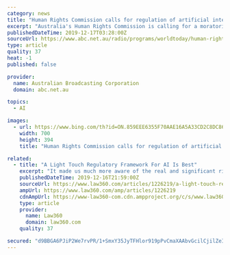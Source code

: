 ```yaml
---
category: news
title: "Human Rights Commission calls for regulation of artificial intelligence"
excerpt: "Australia's Human Rights Commission is calling for a moratorium on the introduction of some new artificial intelligence technologies, until the rights of humans can be safeguarded. And many of those inside the industry agree that the technology is taking off too fast for our legal system to keep up. The commission wants to better regulate ..."
publishedDateTime: 2019-12-17T03:28:00Z
sourceUrl: https://www.abc.net.au/radio/programs/worldtoday/human-rights-commission-calls-for-regulation-of-ai/11806290
type: article
quality: 37
heat: -1
published: false

provider:
  name: Australian Broadcasting Corporation
  domain: abc.net.au

topics:
  - AI

images:
  - url: https://www.bing.com/th?id=ON.859EEE6355F70AAE16A5A33CD2C8DC86
    width: 700
    height: 394
    title: "Human Rights Commission calls for regulation of artificial intelligence"

related:
  - title: "A Light Touch Regulatory Framework For AI Is Best"
    excerpt: "It made us much more aware of the real and significant risks associated with the everyday technology tools that most of us use all the time. Bias in the use of artificial intelligence algorithms is well documented with real and significant consequences for individuals. There is a risk of knee-jerk and potentially inappropriate response."
    publishedDateTime: 2019-12-16T21:59:00Z
    sourceUrl: https://www.law360.com/articles/1226219/a-light-touch-regulatory-framework-for-ai-is-best
    ampUrl: https://www.law360.com/amp/articles/1226219
    cdnAmpUrl: https://www-law360-com.cdn.ampproject.org/c/s/www.law360.com/amp/articles/1226219
    type: article
    provider:
      name: Law360
      domain: law360.com
    quality: 37

secured: "d9BBGA6PJiP2We7rvPR/1+SmxY35JyTFHlor919pPvCmaXAAbvGcilCjilZeI/KZD3isVtZS7w0WX1G3a6VpNBi46CUR0vLWlUgvjYWHajbliWc33n20BgZS6WA8n98jeyAvJOUOYWtZmUl9gF8Fx1/ZsLykmFEZCscWUZlOwa1kV8U36IOkR5xzFYSPTeVEXk4tGPAugtnSEUmRLEhJUK72ZXMjShSRD/LLPTmlg685+/N8hFK3cBjI044QWS1ukDfCtQqMWymSXpxNjlabig==;Dt77eAcYobdKiVGS7Okf1w=="
---
```


